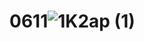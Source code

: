 # 0611![1K2ap (1)](https://github.com/user-attachments/assets/071d84b9-0c8c-4332-8f2f-c343731785ef)
